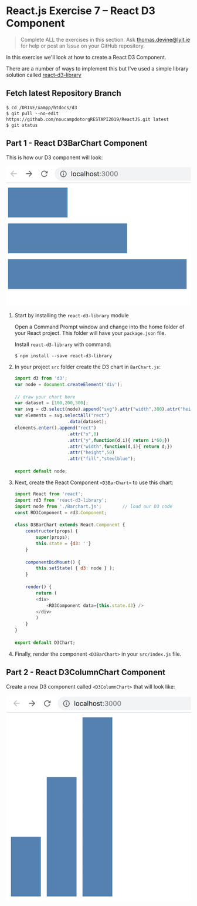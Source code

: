 # React.js Exercise 7 – React D3 Component

> Complete ALL the exercises in this section. Ask thomas.devine@lyit.ie for help or post an *Issue* on your GitHub repository.

In this exercise we'll look at how to create a React D3 Component.

There are a number of ways to implement this but I've used a simple library solution called [react-d3-library](https://react-d3-library.github.io/)

## Fetch latest Repository Branch

```
$ cd /DRIVE/xampp/htdocs/d3
$ git pull --no-edit https://github.com/noucampdotorgRESTAPI2019/ReactJS.git latest
$ git status

```


## Part 1 - React D3BarChart Component

This is how our D3 component will look:

![](../images/D3Chart.png)


1.	Start by installing the ``react-d3-library`` module

    Open a Command Prompt window and change into the home folder of your React project.  This folder will have your ``package.json`` file.

    Install ``react-d3-library`` with command:

    ```
    $ npm install --save react-d3-library
    ```

1.  In your project ``src`` folder create the D3 chart in ``BarChart.js``:

    ```javascript
    import d3 from 'd3';
    var node = document.createElement('div');

    // draw your chart here
    var dataset = [100,200,300];
    var svg = d3.select(node).append("svg").attr("width",300).attr("height",200);
    var elements = svg.selectAll("rect")
                        .data(dataset);
    elements.enter().append("rect")
                        .attr("x",0)
                        .attr("y",function(d,i){ return i*60;})
                        .attr("width",function(d,i){ return d;})
                        .attr("height",50)
                        .attr("fill","steelblue");

    export default node;    

    ```

1.  Next, create the React Component ``<D3BarChart>`` to use this chart:

    ```javascript
    import React from 'react';
    import rd3 from 'react-d3-library';
    import node from './Barchart.js';        // load our D3 code
    const RD3Component = rd3.Component;

    class D3BarChart extends React.Component {
        constructor(props) {
            super(props);
            this.state = {d3: ''}
        }

        componentDidMount() {  
            this.setState( { d3: node } );
        }

        render() {
            return (
            <div>
                <RD3Component data={this.state.d3} />
            </div>
            )
        }
    }

    export default D3Chart;
    ```

1.  Finally, render the component ``<D3BarChart>`` in your ``src/index.js`` file.


## Part 2 - React D3ColumnChart Component

Create a new D3 component called ``<D3ColumnChart>`` that will look like:

![](../images/D3ColumnChart.png)


